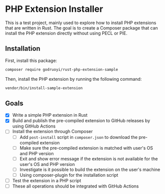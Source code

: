 # PHP Extension Installer

This is a test project, mainly used to explore how to install PHP extensions that are written in Rust. The goal is to
create a Composer package that can install the PHP extension directly without using PECL or PIE.

## Installation

First, install this package:

```bash
composer require godruoyi/rust-php-extension-sample
```

Then, install the PHP extension by running the following command:

```bash
vendor/bin/install-sample-extension
```

## Goals

- [x] Write a simple PHP extension in Rust
- [x] Build and publish the pre-compiled extension to GitHub releases by using GitHub Actions
- [ ] Install the extension through Composer
  - [ ] Add `post-install` script in `composer.json` to download the pre-compiled extension
  - [ ] Make sure the pre-compiled extension is matched with user's OS and PHP version
  - [ ] Exit and show error message if the extension is not available for the user's OS and PHP version
  - [ ] Investigate is it possible to build the extension on the user's machine
  - [ ] Using composer-plugin for the installation script
- [ ] Test the extension in a PHP script
- [ ] These all operations should be integrated with GitHub Actions
